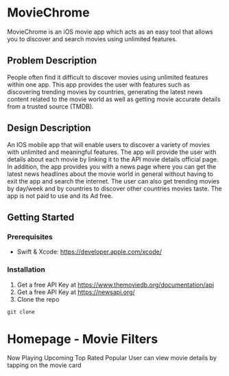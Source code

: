 # MovieChrome

MovieChrome is an iOS movie app which acts as an easy tool that allows you to discover and search movies using unlimited features.

## Problem Description

People often find it difficult to discover movies using unlimited
features within one app. This app provides the user with features such as discovering trending
movies by countries, generating the latest news content related to the movie world as well as
getting movie accurate details from a trusted source (TMDB).

## Design Description

An IOS mobile app that will enable users to discover a variety of movies with unlimited and meaningful features. The app will provide the user with details about each movie by linking it to the API movie details official page. In addition, the app provides you with a news page where you can get the latest news headlines about the movie world in general without having to exit the app and search the internet. The user can also get trending movies by day/week and by countries to discover other countries movies taste. The app is not paid to use and its Ad free.

## Getting Started

### Prerequisites 

* Swift & Xcode: https://developer.apple.com/xcode/

### Installation

1. Get a free API Key at https://www.themoviedb.org/documentation/api
2. Get a free API Key at https://newsapi.org/
3. Clone the repo
```
git clone 

```





# Homepage - Movie Filters 
Now Playing 
Upcoming 
Top Rated 
Popular 
User can view movie details by tapping on the movie card


